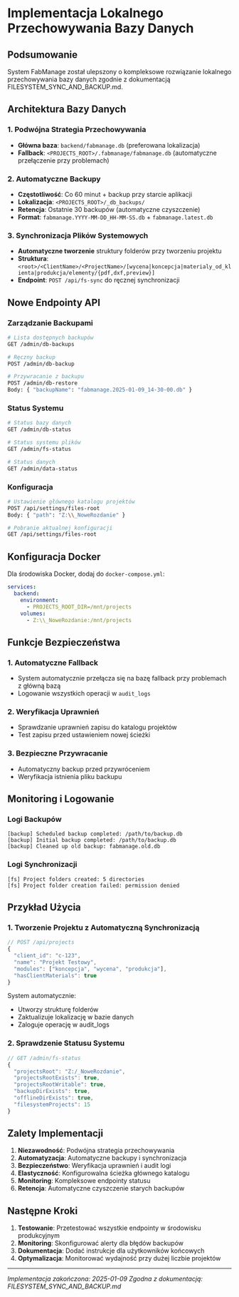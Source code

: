 # Implementacja Lokalnego Przechowywania Bazy Danych

## Podsumowanie

System FabManage został ulepszony o kompleksowe rozwiązanie lokalnego przechowywania bazy danych zgodnie z dokumentacją FILESYSTEM_SYNC_AND_BACKUP.md.

## Architektura Bazy Danych

### 1. Podwójna Strategia Przechowywania
- **Główna baza**: `backend/fabmanage.db` (preferowana lokalizacja)
- **Fallback**: `<PROJECTS_ROOT>/.fabmanage/fabmanage.db` (automatyczne przełączenie przy problemach)

### 2. Automatyczne Backupy
- **Częstotliwość**: Co 60 minut + backup przy starcie aplikacji
- **Lokalizacja**: `<PROJECTS_ROOT>/_db_backups/`
- **Retencja**: Ostatnie 30 backupów (automatyczne czyszczenie)
- **Format**: `fabmanage.YYYY-MM-DD_HH-MM-SS.db` + `fabmanage.latest.db`

### 3. Synchronizacja Plików Systemowych
- **Automatyczne tworzenie** struktury folderów przy tworzeniu projektu
- **Struktura**: `<root>/<ClientName>/<ProjectName>/[wycena|koncepcja|materialy_od_klienta|produkcja/elementy/{pdf,dxf,preview}]`
- **Endpoint**: `POST /api/fs-sync` do ręcznej synchronizacji

## Nowe Endpointy API

### Zarządzanie Backupami
```bash
# Lista dostępnych backupów
GET /admin/db-backups

# Ręczny backup
POST /admin/db-backup

# Przywracanie z backupu
POST /admin/db-restore
Body: { "backupName": "fabmanage.2025-01-09_14-30-00.db" }
```

### Status Systemu
```bash
# Status bazy danych
GET /admin/db-status

# Status systemu plików
GET /admin/fs-status

# Status danych
GET /admin/data-status
```

### Konfiguracja
```bash
# Ustawienie głównego katalogu projektów
POST /api/settings/files-root
Body: { "path": "Z:\\_NoweRozdanie" }

# Pobranie aktualnej konfiguracji
GET /api/settings/files-root
```

## Konfiguracja Docker

Dla środowiska Docker, dodaj do `docker-compose.yml`:

```yaml
services:
  backend:
    environment:
      - PROJECTS_ROOT_DIR=/mnt/projects
    volumes:
      - Z:\\_NoweRozdanie:/mnt/projects
```

## Funkcje Bezpieczeństwa

### 1. Automatyczne Fallback
- System automatycznie przełącza się na bazę fallback przy problemach z główną bazą
- Logowanie wszystkich operacji w `audit_logs`

### 2. Weryfikacja Uprawnień
- Sprawdzanie uprawnień zapisu do katalogu projektów
- Test zapisu przed ustawieniem nowej ścieżki

### 3. Bezpieczne Przywracanie
- Automatyczny backup przed przywróceniem
- Weryfikacja istnienia pliku backupu

## Monitoring i Logowanie

### Logi Backupów
```
[backup] Scheduled backup completed: /path/to/backup.db
[backup] Initial backup completed: /path/to/backup.db
[backup] Cleaned up old backup: fabmanage.old.db
```

### Logi Synchronizacji
```
[fs] Project folders created: 5 directories
[fs] Project folder creation failed: permission denied
```

## Przykład Użycia

### 1. Tworzenie Projektu z Automatyczną Synchronizacją
```javascript
// POST /api/projects
{
  "client_id": "c-123",
  "name": "Projekt Testowy",
  "modules": ["koncepcja", "wycena", "produkcja"],
  "hasClientMaterials": true
}
```

System automatycznie:
- Utworzy strukturę folderów
- Zaktualizuje lokalizację w bazie danych
- Zaloguje operację w audit_logs

### 2. Sprawdzenie Statusu Systemu
```javascript
// GET /admin/fs-status
{
  "projectsRoot": "Z:/_NoweRozdanie",
  "projectsRootExists": true,
  "projectsRootWritable": true,
  "backupDirExists": true,
  "offlineDirExists": true,
  "filesystemProjects": 15
}
```

## Zalety Implementacji

1. **Niezawodność**: Podwójna strategia przechowywania
2. **Automatyzacja**: Automatyczne backupy i synchronizacja
3. **Bezpieczeństwo**: Weryfikacja uprawnień i audit logi
4. **Elastyczność**: Konfigurowalna ścieżka głównego katalogu
5. **Monitoring**: Kompleksowe endpointy statusu
6. **Retencja**: Automatyczne czyszczenie starych backupów

## Następne Kroki

1. **Testowanie**: Przetestować wszystkie endpointy w środowisku produkcyjnym
2. **Monitoring**: Skonfigurować alerty dla błędów backupów
3. **Dokumentacja**: Dodać instrukcje dla użytkowników końcowych
4. **Optymalizacja**: Monitorować wydajność przy dużej liczbie projektów

---

*Implementacja zakończona: 2025-01-09*
*Zgodna z dokumentacją: FILESYSTEM_SYNC_AND_BACKUP.md*

